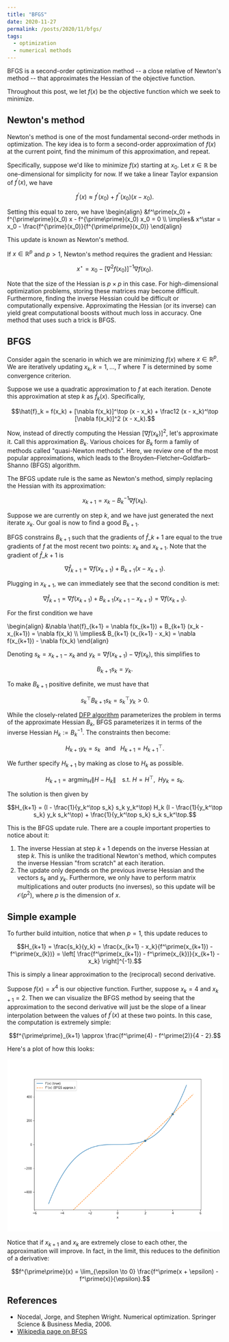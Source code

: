 ```yaml
---
title: "BFGS"
date: 2020-11-27
permalink: /posts/2020/11/bfgs/
tags:
  - optimization
  - numerical methods
---
```


BFGS is a second-order optimization method -- a close relative of Newton's method -- that approximates the Hessian of the objective function.

Throughout this post, we let $f(x)$ be the objective function which we seek to minimize.

## Newton's method

Newton's method is one of the most fundamental second-order methods in optimization. The key idea is to form a second-order approximation of $f(x)$ at the current point, find the minimum of this approximation, and repeat.

Specifically, suppose we'd like to minimize $f(x)$ starting at $x_0$. Let $x \in \mathbb{R}$ be one-dimensional for simplicity for now. If we take a linear Taylor expansion of $f^\prime(x)$, we have

$$f^\prime(x) \approx f^\prime(x_0) + f^{\prime\prime}(x_0)(x - x_0).$$

Setting this equal to zero, we have
\begin{align} &f^\prime(x_0) + f^{\prime\prime}(x_0) x - f^{\prime\prime}(x_0) x_0 = 0 \\\ \implies& x^\star = x_0 - \frac{f^{\prime}(x_0)}{f^{\prime\prime}(x_0)} \end{align}

This update is known as Newton's method.

If $x \in \mathbb{R}^p$ and $p>1$, Newton's method requires the gradient and Hessian:

$$x^\star = x_0 - [\nabla^2 f(x_0)]^{-1} \nabla f(x_0).$$

Note that the size of the Hessian is $p \times p$ in this case. For high-dimensional optimization problems, storing these matrices may become difficult. Furthermore, finding the inverse Hessian could be difficult or computationally expensive. Approximating the Hessian (or its inverse) can yield great computational boosts without much loss in accuracy. One method that uses such a trick is BFGS.

## BFGS

Consider again the scenario in which we are minimizing $f(x)$ where $x \in \mathbb{R}^p$. We are iteratively updating $x_k, k = 1, \dots, T$ where $T$ is determined by some convergence criterion.

Suppose we use a quadratic approximation to $f$ at each iteration. Denote this approximation at step $k$ as $\hat{f}_k(x)$. Specifically,

$$\hat{f}_k = f(x_k) + [\nabla f(x_k)]^\top (x - x_k) + \frac12 (x - x_k)^\top [\nabla f(x_k)]^2 (x - x_k).$$

Now, instead of directly computing the Hessian $[\nabla f(x_k)]^2$, let's approximate it. Call this approximation $B_k$. Various choices for $B_k$ form a famliy of methods called "quasi-Newton methods". Here, we review one of the most popular approximations, which leads to the Broyden–Fletcher–Goldfarb–Shanno (BFGS) algorithm.

The BFGS update rule is the same as Newton's method, simply replacing the Hessian with its approximation:

$$x_{k+1} = x_k - B_k^{-1} \nabla f(x_k).$$

Suppose we are currently on step $k$, and we have just generated the next iterate $x_k$. Our goal is now to find a good $B_{k+1}$.

BFGS constrains $B_{k+1}$ such that the gradients of $\hat{f}\_{k+1}$ are equal to the true gradients of $f$ at the most recent two points: $x_k$ and $x_{k+1}$. Note that the gradient of $\hat{f}\_{k+1}$ is

$$\nabla \hat{f}_{k+1} = \nabla f(x_{k+1}) + B_{k+1} (x - x_{k+1}).$$

Plugging in $x_{k+1}$, we can immediately see that the second condition is met: 

$$\nabla \hat{f}_{k+1} = \nabla f(x_{k+1}) + B_{k+1} (x_{k+1} - x_{k+1}) = \nabla f(x_{k+1}).$$

For the first condition we have

\begin{align} &\nabla \hat{f}\_{k+1} = \nabla f(x_{k+1}) + B_{k+1} (x_k - x_{k+1}) = \nabla f(x_k) \\\ \implies& B_{k+1} (x_{k+1} - x_k) = \nabla f(x_{k+1}) - \nabla f(x_k) \end{align}

Denoting $s_k = x_{k+1} - x_k$ and $y_k = \nabla f(x_{k+1}) - \nabla f(x_k)$, this simplifies to 

$$B_{k+1} s_k = y_k.$$

To make $B_{k+1}$ positive definite, we must have that

$$s_k^\top B_{k+1} s_k = s_k^\top y_k > 0.$$

While the closely-related [DFP algorithm](https://www.wikiwand.com/en/Davidon%E2%80%93Fletcher%E2%80%93Powell_formula) parameterizes the problem in terms of the approximate Hessian $B_k$, BFGS parameterizes it in terms of the inverse Hessian $H_k := B_k^{-1}$. The constraints then become:

$$H_{k+1} y_k = s_k \;\;\text{ and }\;\; H_{k+1} = H_{k+1}^\top.$$

We further specify $H_{k+1}$ by making as close to $H_k$ as possible.

$$H_{k+1} = \text{arg}\min_H \|H - H_k\| \;\;\; \text{ s.t. } H = H^\top,  \;\; Hy_k = s_k.$$

The solution is then given by 

$$H_{k+1} = (I - \frac{1}{y_k^\top s_k} s_k y_k^\top) H_k (I - \frac{1}{y_k^\top s_k} y_k s_k^\top) + \frac{1}{y_k^\top s_k} s_k s_k^\top.$$

This is the BFGS update rule. There are a couple important properties to notice about it:

1. The inverse Hessian at step $k+1$ depends on the inverse Hessian at step $k$. This is unlike the traditional Newton's method, which computes the inverse Hessian "from scratch" at each iteration.
2. The update only depends on the previous inverse Hessian and the vectors $s_k$ and $y_k$. Furthermore, we only have to perform matrix multiplications and outer products (no inverses), so this update will be $\mathcal{O}(p^2)$, where $p$ is the dimension of $x$.


## Simple example

To further build intuition, notice that when $p=1$, this update reduces to

$$H_{k+1} = \frac{s_k}{y_k} = \frac{x_{k+1} - x_k}{f^\prime(x_{k+1}) - f^\prime(x_{k})} = \left[ \frac{f^\prime(x_{k+1}) - f^\prime(x_{k})}{x_{k+1} - x_k} \right]^{-1}.$$

This is simply a linear approximation to the (reciprocal) second derivative.

Suppose $f(x) = x^4$ is our objective function. Further, suppose $x_k = 4$ and $x_{k+1} = 2$. Then we can visualize the BFGS method by seeing that the approximation to the second derivative will just be the slope of a linear interpolation between the values of $f^\prime(x)$ at these two points. In this case, the computation is extremely simple:

$$f^{\prime\prime}_{k+1} \approx \frac{f^\prime(4) - f^\prime(2)}{4 - 2}.$$

Here's a plot of how this looks:

![bfgs_approx](/assets/bfgs_approx.png)

Notice that if $x_{k+1}$ and $x_k$ are extremely close to each other, the approximation will improve. In fact, in the limit, this reduces to the definition of a derivative:

$$f^{\prime\prime}(x) = \lim_{\epsilon \to 0} \frac{f^\prime(x + \epsilon) - f^\prime(x)}{\epsilon}.$$



## References
- Nocedal, Jorge, and Stephen Wright. Numerical optimization. Springer Science & Business Media, 2006.
- [Wikipedia page on BFGS](https://www.wikiwand.com/en/Broyden%E2%80%93Fletcher%E2%80%93Goldfarb%E2%80%93Shanno_algorithm)
